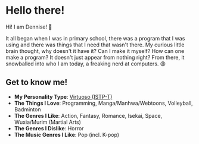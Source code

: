 # Hello there!

Hi! I am Dennise! 👋

It all began when I was in primary school, there was a program that I was using and there was things that I need that wasn't there. My curious little brain thought, why doesn't it have it? Can I make it myself? How can one make a program? It doesn't just appear from nothing right? From there, it snowballed into who I am today, a freaking nerd at computers. 😩

## Get to know me!

- **My Personality Type**: [Virtuoso (ISTP-T)](https://16personalities.com/istp-personality)
- **The Things I Love**: Programming, Manga/Manhwa/Webtoons, Volleyball, Badminton
- **The Genres I Like**: Action, Fantasy, Romance, Isekai, Space, Wuxia/Murim (Martial Arts)
- **The Genres I Dislike**: Horror
- **The Music Genres I Like**: Pop (incl. K-pop)